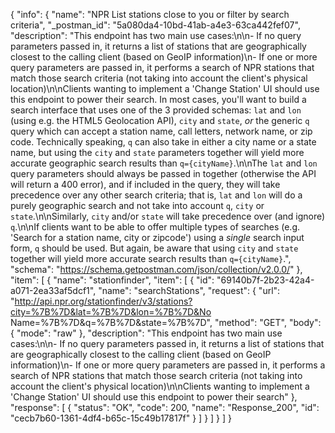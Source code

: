 {
  "info": {
    "name": "NPR List stations close to you or filter by search criteria",
    "_postman_id": "5a080da4-10bd-41ab-a4e3-63ca442fef07",
    "description": "This endpoint has two main use cases:\n\n- If no query parameters passed in, it returns a list of stations that are geographically closest to the calling client (based on GeoIP information)\n- If one or more query parameters are passed in, it performs a search of NPR stations that match those search criteria (not taking into account the client's physical location)\n\nClients wanting to implement a 'Change Station' UI should use this endpoint to power their search. In most cases, you'll want to build a search interface that uses one of the 3 provided schemas: `lat` and `lon` (using e.g. the HTML5 Geolocation API), `city` and `state`, _or_ the generic `q` query which can accept a station name, call letters, network name, or zip code. Technically speaking, `q` can also take in either a city name or a state name, but using the `city` and `state` parameters together will yield more accurate geographic search results than `q={cityName}`.\n\nThe `lat` and `lon` query parameters should always be passed in together (otherwise the API will return a 400 error), and if included in the query, they will take precedence over any other search criteria; that is, `lat` and `lon` will do a purely geographic search and not take into account `q`, `city` or `state`.\n\nSimilarly, `city` and/or `state` will take precedence over (and ignore) `q`.\n\nIf clients want to be able to offer multiple types of searches (e.g. 'Search for a station name, city or zipcode') using a *single* search input form, `q` should be used. But again, be aware that using `city` and `state` together will yield more accurate search results than `q={cityName}`.",
    "schema": "https://schema.getpostman.com/json/collection/v2.0.0/"
  },
  "item": [
    {
      "name": "stationfinder",
      "item": [
        {
          "id": "69140b7f-2b23-42a4-a071-2ea33af5dcf1",
          "name": "searchStations",
          "request": {
            "url": "http://api.npr.org/stationfinder/v3/stations?city=%7B%7D&lat=%7B%7D&lon=%7B%7D&No Name=%7B%7D&q=%7B%7D&state=%7B%7D",
            "method": "GET",
            "body": {
              "mode": "raw"
            },
            "description": "This endpoint has two main use cases:\n\n- If no query parameters passed in, it returns a list of stations that are geographically closest to the calling client (based on GeoIP information)\n- If one or more query parameters are passed in, it performs a search of NPR stations that match those search criteria (not taking into account the client's physical location)\n\nClients wanting to implement a 'Change Station' UI should use this endpoint to power their search"
          },
          "response": [
            {
              "status": "OK",
              "code": 200,
              "name": "Response_200",
              "id": "cecb7b60-1361-4df4-b65c-15c49b17817f"
            }
          ]
        }
      ]
    }
  ]
}